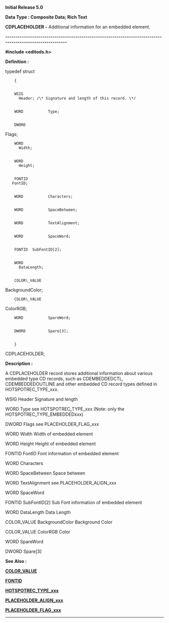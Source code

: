 




<!--
 /\* Font Definitions \*/
 @font-face
 {font-family:Courier;
 panose-1:2 7 4 9 2 2 5 2 4 4;}
@font-face
 {font-family:Helv;
 panose-1:2 11 6 4 2 2 2 3 2 4;}
@font-face
 {font-family:"Cambria Math";
 panose-1:2 4 5 3 5 4 6 3 2 4;}
 /\* Style Definitions \*/
 p.MsoNormal, li.MsoNormal, div.MsoNormal
 {margin-top:0cm;
 margin-right:0cm;
 margin-bottom:8.0pt;
 margin-left:0cm;
 line-height:107%;
 font-size:11.0pt;
 font-family:"Calibri",sans-serif;}
.MsoChpDefault
 {font-size:11.0pt;}
.MsoPapDefault
 {margin-bottom:8.0pt;
 line-height:107%;}
 /\* Page Definitions \*/
 @page WordSection1
 {size:612.0pt 792.0pt;
 margin:72.0pt 72.0pt 72.0pt 72.0pt;}
div.WordSection1
 {page:WordSection1;}
-->




**Initial Release 5.0**



**Data Type : Composite Data; Rich
Text**



**CDPLACEHOLDER** **-** Additional
information for an embedded element.


**----------------------------------------------------------------------------------------------------------**



**#include
<editods.h>**



**Definition :**



typedef struct


        {


        WSIG
          Header; /\* Signature and length of this record. \*/


        WORD           Type;


        DWORD
  Flags;  


        WORD
          Width;


        WORD
          Height;


        FONTID 
       FontID;


        WORD           Characters;


        WORD           SpaceBetween;


        WORD           TextAlignment;


        WORD           SpaceWord;


        FONTID  SubFontID[2];


        WORD
          DataLength;


        COLOR\_VALUE
BackgroundColor;


        COLOR\_VALUE
ColorRGB;


        WORD           SpareWord;


        DWORD          Spare[3];


        }
CDPLACEHOLDER;


 


**Description :**



A
CDPLACEHOLDER record stores additional information about various embedded type
CD records, such as CDEMBEDDEDCTL, CDEMBEDDEDOUTLINE and other embedded CD
record types defined in HOTSPOTREC\_TYPE\_xxx.


 


WSIG                           Header                         Signature
and length


WORD                         Type                            see
HOTSPOTREC\_TYPE\_xxx (Note: only the HOTSPOTREC\_TYPE\_EMBEDDEDxxx)


DWORD                       Flags                            see
PLACEHOLDER\_FLAG\_xxx


WORD                         Width                           Width
of embedded element


WORD                         Height                          Height
of embedded element


FONTID                       FontID                          Font
information of embedded element


WORD                         Characters


WORD                         SpaceBetween              Space
between


WORD                         TextAlignment              see
PLACEHOLDER\_ALIGN\_xxx


WORD                         SpaceWord


FONTID                       SubFontID[2]                Sub
Font information of embedded element


WORD                         DataLength                   Data
Length


COLOR\_VALUE            BackgroundColor          Background
Color


COLOR\_VALUE            ColorRGB                     Color    


WORD                         SpareWord


DWORD                       Spare[3]


 


 


 **See Also :**


**[COLOR\_VALUE](notes:///8525872100478C66/61FD4E9848264AD28525620B006BA8BD/467F745F92ADB624852566B80068DCFE)**


**[FONTID](FONTID.md)**


**[HOTSPOTREC\_TYPE\_xxx](HOTSPOTREC_TYPE_xxx.md)**


**[PLACEHOLDER\_ALIGN\_xxx](PLACEHOLDER_ALIGN_xxx.md)**


**[PLACEHOLDER\_FLAG\_xxx](PLACEHOLDER_FLAG_xxx.md)**



----------------------------------------------------------------------------------------------------------


 





